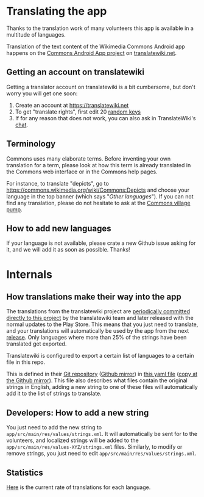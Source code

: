 # Translating the app

Thanks to the translation work of many volunteers this app is available in a multitude of languages.

Translation of the text content of the Wikimedia Commons Android app happens on the [Commons Android App project](https://translatewiki.net/w/i.php?title=Special:Translate&group=commons-android) on [translatewiki.net](https://translatewiki.net). 

## Getting an account on translatewiki

Getting a translator account on translatewiki is a bit cumbersome, but don't worry you will get one soon:

1. Create an account at https://translatewiki.net
2. To get "translate rights", first edit 20 [random keys](https://translatewiki.net/wiki/Special:TranslationStash?)
3. If for any reason that does not work, you can also ask in TranslateWiki's [chat](https://translatewiki.net/wiki/Special:WebChat).

## Terminology

Commons uses many elaborate terms. Before inventing your own translation for a term, please look at how this term is already translated in the Commons web interface or in the Commons help pages.

For instance, to translate "depicts", go to https://commons.wikimedia.org/wiki/Commons:Depicts and choose your language in the top banner (which says "_Other languages_"). If you can not find any translation, please do not hesitate to ask at the [Commons village pump](https://commons.wikimedia.org/wiki/Commons:Village_pump).

## How to add new languages
If your language is not available, please crate a new Github issue asking for it, and we will add it as soon as possible. Thanks!

# Internals

## How translations make their way into the app
The translations from the translatewiki project are [periodically committed directly to this project](https://github.com/commons-app/apps-android-commons/commits/master?author=translatewiki) by the translatewiki team and later released with the normal updates to the Play Store. This means that you just need to translate, and your translations will automatically be used by the app from the next [release](https://github.com/commons-app/apps-android-commons/releases). Only languages where more than 25% of the strings have been translated get exported.

Translatewiki is configured to export a certain list of languages to a certain file in this repo. 

This is defined in their [Git repository](https://phabricator.wikimedia.org/diffusion/GTWN/repository/master/) ([Github mirror](https://github.com/wikimedia/translatewiki/)) in [this yaml file](https://phabricator.wikimedia.org/diffusion/GTWN/browse/master/groups/Wikimedia/CommonsAndroid.yaml) ([copy at the Github mirror](https://github.com/wikimedia/translatewiki/blob/master/groups/Wikimedia/CommonsAndroid.yaml)). This file also describes what files contain the original strings in English, adding a new string to one of these files will automatically add it to the list of strings to translate.

## Developers: How to add a new string

You just need to add the new string to `app/src/main/res/values/strings.xml`.
It will automatically be sent for to the volunteers, and localized strings will be added to the `app/src/main/res/values-XYZ/strings.xml` files.
Similarly, to modify or remove strings, you just need to edit `app/src/main/res/values/strings.xml`.

## Statistics

[Here](https://translatewiki.net/w/i.php?title=Special%3AMessageGroupStats&x=D&group=commons-android&suppressempty=1) is the current rate of translations for each language.
